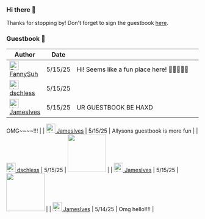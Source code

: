 ### Hi there 👋



Thanks for stopping by! Don't forget to sign the guestbook [here](https://github.com/Allysony/allysony/issues/1).

### Guestbook 📖
<!-- Guestbook -->
| Author | Date | Message |
|---|---|---|
| <a href="https://github.com/FannySuh"><img width="24" height="24" src="https://images.weserv.nl/?url=https%3A%2F%2Favatars.githubusercontent.com%2Fu%2F146684250%3Fs%3D24%26u%3Dd8efbbb837c5f7f39d708f0dea749ad8e2f52464%26v%3D4&h=24&w=24&fit=cover&mask=circle&maxage=7d" alt="FannySuh"> FannySuh</a> | 5/15/25 | Hi! Seems like a fun place here! 👾👾👾👾👾 |
| <a href="https://github.com/dschless"><img width="24" height="24" src="https://images.weserv.nl/?url=https%3A%2F%2Favatars.githubusercontent.com%2Fu%2F1175390%3Fs%3D24%26u%3Dac4b387eaf17903f7678a3c5867ca76359d5563d%26v%3D4&h=24&w=24&fit=cover&mask=circle&maxage=7d" alt="dschless"> dschless</a> | 5/15/25 |                                                                                                                                                                                                                                                                                                                                                                                                                                                                                                                                                                                                                                                                                                                                                                                                                                                                                                                                                                                                                                                                                                                                                                                                                                                                                                                                                                                                                                                                                                                                                                                                                                                                                                                                                                                                                                                                                                                                                                                                                                                                                                                                                                                                                                                                                                                                                                                                                                                                                                                                         updog |
| <a href="https://github.com/JamesIves"><img width="24" height="24" src="https://images.weserv.nl/?url=https%3A%2F%2Favatars.githubusercontent.com%2Fu%2F10888441%3Fs%3D24%26u%3D4713805daba1c9e5bb4ebcf09eb591d28f7de554%26v%3D4&h=24&w=24&fit=cover&mask=circle&maxage=7d" alt="JamesIves"> JamesIves</a> | 5/15/25 | UR GUESTBOOK BE HAXD

OMG~~~~!!! |
| <a href="https://github.com/JamesIves"><img width="24" height="24" src="https://images.weserv.nl/?url=https%3A%2F%2Favatars.githubusercontent.com%2Fu%2F10888441%3Fs%3D24%26u%3D4713805daba1c9e5bb4ebcf09eb591d28f7de554%26v%3D4&h=24&w=24&fit=cover&mask=circle&maxage=7d" alt="JamesIves"> JamesIves</a> | 5/15/25 | Allysons guestbook is more fun |
| <a href="https://github.com/dschless"><img width="24" height="24" src="https://images.weserv.nl/?url=https%3A%2F%2Favatars.githubusercontent.com%2Fu%2F1175390%3Fs%3D24%26u%3Dac4b387eaf17903f7678a3c5867ca76359d5563d%26v%3D4&h=24&w=24&fit=cover&mask=circle&maxage=7d" alt="dschless"> dschless</a> | 5/15/25 | <img src="https://github.com/user-attachments/assets/28cae73b-e647-4611-b4f3-3ea82a7ec483" height="100"> |
| <a href="https://github.com/JamesIves"><img width="24" height="24" src="https://images.weserv.nl/?url=https%3A%2F%2Favatars.githubusercontent.com%2Fu%2F10888441%3Fs%3D24%26u%3D4713805daba1c9e5bb4ebcf09eb591d28f7de554%26v%3D4&h=24&w=24&fit=cover&mask=circle&maxage=7d" alt="JamesIves"> JamesIves</a> | 5/15/25 | <img src="https://github.com/user-attachments/assets/475c27be-5f58-4370-b8ca-ec050f1b5985" height="100"> |
| <a href="https://github.com/JamesIves"><img width="24" height="24" src="https://images.weserv.nl/?url=https%3A%2F%2Favatars.githubusercontent.com%2Fu%2F10888441%3Fs%3D24%26u%3D4713805daba1c9e5bb4ebcf09eb591d28f7de554%26v%3D4&h=24&w=24&fit=cover&mask=circle&maxage=7d" alt="JamesIves"> JamesIves</a> | 5/14/25 | Omg hello!!!! |

<!-- /Guestbook -->
